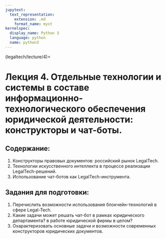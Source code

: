 ```yaml
---
jupytext:
  text_representation:
    extension: .md
    format_name: myst
kernelspec:
  display_name: Python 3
  language: python
  name: python3
---
```


(legaltech/lecture/4)=
# Лекция 4. Отдельные технологии и системы в составе информационно-технологического обеспечения юридической деятельности: конструкторы и чат-боты.

## Содержание:
1. Конструкторы правовых документов: российский рынок LegalTech.
2. Технологии искусственного интеллекта в процессе реализации LegalTech-решений.
3. Использование чат-ботов как LegalTech-инструмента.

## Задания для подготовки:
1. Перечислить возможности использования блокчейн-технологий в сфере Legal-Tech.
2. Какие задачи может решать чат-бот в рамках юридического департамента? в работе юридической фирмы в целом?
3. Охарактеризовать основные задачи и возможности современных конструкторов юридических документов.
